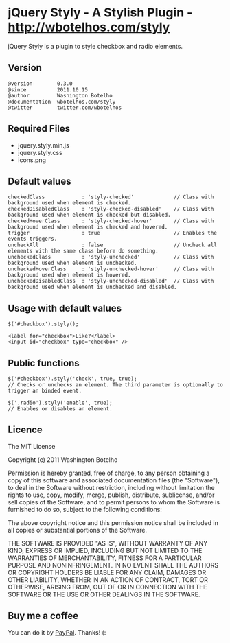 # jQuery Styly - A Stylish Plugin - http://wbotelhos.com/styly

jQuery Styly is a plugin to style checkbox and radio elements.

## Version

	@version        0.3.0
	@since          2011.10.15
	@author         Washington Botelho
	@documentation  wbotelhos.com/styly
	@twitter        twitter.com/wbotelhos

## Required Files

+ jquery.styly.min.js
+ jquery.styly.css
+ icons.png

## Default values

	checkedClass            : 'styly-checked'             // Class with background used when element is checked.
	checkedDisabledClass    : 'styly-checked-disabled'    // Class with background used when element is checked but disabled.
	checkedHoverClass       : 'styly-checked-hover'       // Class with background used when element is checked and hovered.
	trigger                 : true                        // Enables the events triggers.
	uncheckAll              : false                       // Uncheck all elements with the same class before do something.
	uncheckedClass          : 'styly-unchecked'           // Class with background used when element is unchecked.
	uncheckedHoverClass     : 'styly-unchecked-hover'     // Class with background used when element is hovered.
	uncheckedDisabledClass  : 'styly-unchecked-disabled'  // Class with background used when element is unchecked and disabled.

## Usage with default values

	$('#checkbox').styly();

	<label for="checkbox">Like?</label>
	<input id="checkbox" type="checkbox" />

## Public functions

	$('#checkbox').styly('check', true, true);
	// Checks or unchecks an element. The third parameter is optionally to trigger an binded event.

	$('.radio').styly('enable', true);
	// Enables or disables an element.

## Licence

The MIT License

Copyright (c) 2011 Washington Botelho

Permission is hereby granted, free of charge, to any person obtaining a copy of this software and associated documentation files (the "Software"), to deal in the Software without restriction, including without limitation the rights to use, copy, modify, merge, publish, distribute, sublicense, and/or sell copies of the Software, and to permit persons to whom the Software is furnished to do so, subject to the following conditions:

The above copyright notice and this permission notice shall be included in all copies or substantial portions of the Software.

THE SOFTWARE IS PROVIDED "AS IS", WITHOUT WARRANTY OF ANY KIND, EXPRESS OR IMPLIED, INCLUDING BUT NOT LIMITED TO THE WARRANTIES OF MERCHANTABILITY, FITNESS FOR A PARTICULAR PURPOSE AND NONINFRINGEMENT. IN NO EVENT SHALL THE AUTHORS OR COPYRIGHT HOLDERS BE LIABLE FOR ANY CLAIM, DAMAGES OR OTHER LIABILITY, WHETHER IN AN ACTION OF CONTRACT, TORT OR OTHERWISE, ARISING FROM, OUT OF OR IN CONNECTION WITH THE SOFTWARE OR THE USE OR OTHER DEALINGS IN THE SOFTWARE.

## Buy me a coffee

You can do it by [PayPal](https://www.paypal.com/cgi-bin/webscr?cmd=_donations&business=X8HEP2878NDEG&item_name=jQuery%20Styly). Thanks! (:
